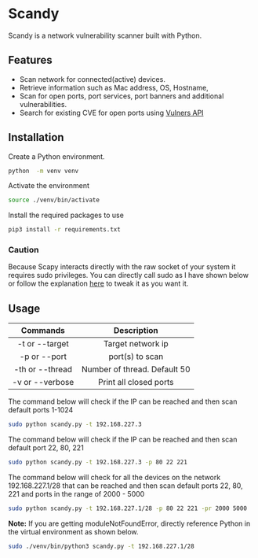 # Scandy

Scandy is a network vulnerability scanner built with Python.

## Features

- Scan network for connected(active) devices.
- Retrieve information such as Mac address, OS, Hostname,
- Scan for open ports, port services, port banners and additional vulnerabilities.
- Search for existing CVE for open ports using [Vulners API](https://vulners.com)

## Installation

Create a Python environment.

```sh
python  -m venv venv
```

Activate the environment

```sh
source ./venv/bin/activate
```

Install the required packages to use

```sh
pip3 install -r requirements.txt
```

### Caution

Because Scapy interacts directly with the raw socket of your system it requires sudo privileges. You can directly call sudo as I have shown below or follow the explanation [here](http://https://github.com/Forescout/project-memoria-detector/issues/6) to tweak it as you want it.

## Usage

|    Commands     |         Description          |
| :-------------: | :--------------------------: |
| -t or --target  |      Target network ip       |
|  -p or --port   |       port(s) to scan        |
| -th or --thread | Number of thread. Default 50 |
| -v or --verbose |    Print all closed ports    |

The command below will check if the IP can be reached and then scan default ports 1-1024

```sh
sudo python scandy.py -t 192.168.227.3
```

The command below will check if the IP can be reached and then scan default port 22, 80, 221

```sh
sudo python scandy.py -t 192.168.227.3 -p 80 22 221
```

The command below will check for all the devices on the network 192.168.227.1/28 that can be reached and then scan default ports 22, 80, 221 and ports in the range of 2000 - 5000

```sh
sudo python scandy.py -t 192.168.227.1/28 -p 80 22 221 -pr 2000 5000
```

**Note:** If you are getting moduleNotFoundError, directly reference Python in the virtual environment as shown below.

```sh
sudo ./venv/bin/python3 scandy.py -t 192.168.227.1/28
```
